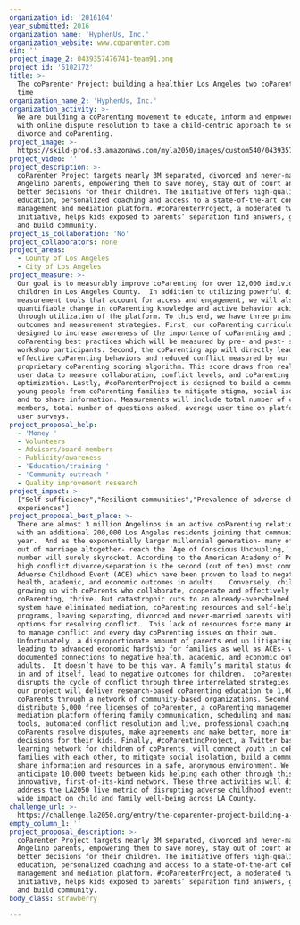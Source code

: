 ```yaml
---
organization_id: '2016104'
year_submitted: 2016
organization_name: 'HyphenUs, Inc.'
organization_website: www.coparenter.com
ein: ''
project_image_2: 0439357476741-team91.png
project_id: '6102172'
title: >-
  The coParenter Project: building a healthier Los Angeles two coParents at a
  time
organization_name_2: 'HyphenUs, Inc.'
organization_activity: >-
  We are building a coParenting movement to educate, inform and empower parents
  with online dispute resolution to take a child-centric approach to separation,
  divorce and coParenting.
project_image: >-
  https://skild-prod.s3.amazonaws.com/myla2050/images/custom540/0439357476741-team91.png
project_video: ''
project_description: >-
  coParenter Project targets nearly 3M separated, divorced and never-married
  Angelino parents, empowering them to save money, stay out of court and make
  better decisions for their children. The initiative offers high-quality
  education, personalized coaching and access to a state-of-the-art coParenting
  management and mediation platform. #coParenterProject, a moderated twitter
  initiative, helps kids exposed to parents’ separation find answers, get help
  and build community.
project_is_collaboration: 'No'
project_collaborators: none
project_areas:
  - County of Los Angeles
  - City of Los Angeles
project_measure: >-
  Our goal is to measurably improve coParenting for over 12,000 individual
  children in Los Angeles County.  In addition to utilizing powerful digital
  measurement tools that account for access and engagement, we will also measure
  quantifiable change in coParenting knowledge and active behavior achieved
  through utilization of the platform. To this end, we have three primary impact
  outcomes and measurement strategies. First, our coParenting curriculum is
  designed to increase awareness of the importance of coParenting and introduce
  coParenting best practices which will be measured by pre- and post- surveys of
  workshop participants. Second, the coParenting app will directly lead to more
  effective coParenting behaviors and reduced conflict measured by our
  proprietary coParenting scoring algorithm. This score draws from real time
  user data to measure collaboration, conflict levels, and coParenting
  optimization. Lastly, #coParenterProject is designed to build a community of
  young people from coParenting families to mitigate stigma, social isolation,
  and to share information. Measurements will include total number of community
  members, total number of questions asked, average user time on platform, and
  user surveys.
project_proposal_help:
  - 'Money '
  - Volunteers
  - Advisors/board members
  - Publicity/awareness
  - 'Education/training '
  - 'Community outreach '
  - Quality improvement research
project_impact: >-
  ["Self-sufficiency","Resilient communities","Prevalence of adverse childhood
  experiences"]
project_proposal_best_place: >-
  There are almost 3 million Angelinos in an active coParenting relationship
  with an additional 200,000 Los Angeles residents joining that community every
  year.  And as the exponentially larger millennial generation- many of whom opt
  out of marriage altogether- reach the ‘Age of Conscious Uncoupling,’ that
  number will surely skyrocket. According to the American Academy of Pediatrics,
  high conflict divorce/separation is the second (out of ten) most common
  Adverse Childhood Event (ACE) which have been proven to lead to negative
  health, academic, and economic outcomes in adults.   Conversely, children
  growing up with coParents who collaborate, cooperate and effectively
  coParenting, thrive. But catastrophic cuts to an already-overwhelmed court
  system have eliminated mediation, coParenting resources and self-help
  programs, leaving separating, divorced and never-married parents with few
  options for resolving conflict.  This lack of resources force many Angelenos
  to manage conflict and every day coParenting issues on their own. 
  Unfortunately, a disproportionate amount of parents end up litigating in court
  leading to advanced economic hardship for families as well as ACEs- which have
  documented connections to negative health, academic, and economic outcomes in
  adults.  It doesn’t have to be this way. A family’s marital status does not,
  in and of itself, lead to negative outcomes for children.  coParenter Project
  disrupts the cycle of conflict through three interrelated strategies.  First,
  our project will deliver research-based coParenting education to 1,000
  coParents through a network of community-based organizations. Second, we will
  distribute 5,000 free licenses of coParenter, a coParenting management and
  mediation platform offering family communication, scheduling and management
  tools, automated conflict resolution and live, professional coaching to help
  coParents resolve disputes, make agreements and make better, more informed
  decisions for their kids. Finally, #coParentingProject, a Twitter based
  learning network for children of coParents, will connect youth in coParenting
  families with each other, to mitigate social isolation, build a community, and
  share information and resources in a safe, anonymous environment. We
  anticipate 10,000 tweets between kids helping each other through this
  innovative, first-of-its-kind network. These three activities will directly
  address the LA2050 live metric of disrupting adverse childhood events and have
  wide impact on child and family well-being across LA County.
challenge_url: >-
  https://challenge.la2050.org/entry/the-coparenter-project-building-a-healthier-los-angeles-two-coparents-at-a-time
empty_column_1: ''
project_proposal_description: >-
  coParenter Project targets nearly 3M separated, divorced and never-married
  Angelino parents, empowering them to save money, stay out of court and make
  better decisions for their children. The initiative offers high-quality
  education, personalized coaching and access to a state-of-the-art coParenting
  management and mediation platform. #coParenterProject, a moderated twitter
  initiative, helps kids exposed to parents’ separation find answers, get help
  and build community.
body_class: strawberry

---
```

